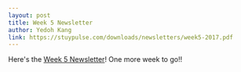 ```yaml
---
layout: post
title: Week 5 Newsletter
author: Yedoh Kang
link: https://stuypulse.com/downloads/newsletters/week5-2017.pdf
---
```

Here's the [Week 5 Newsletter](/downloads/newsletters/week5-2017.pdf)! One more week to go!!
